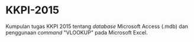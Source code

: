 # KKPI-2015

Kumpulan tugas KKPI 2015 tentang _database_ Microsoft Access (.mdb) dan penggunaan _command_ "VLOOKUP" pada Microsoft Excel.
